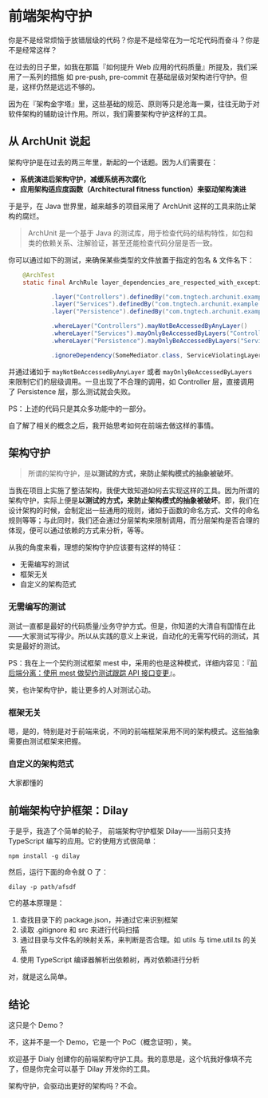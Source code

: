# 前端架构守护

你是不是经常烦恼于放错层级的代码？你是不是经常在为一坨坨代码而奋斗？你是不是经常这样？

在过去的日子里，如我在那篇『如何提升 Web 应用的代码质量』所提及，我们采用了一系列的措施 如 pre-push, pre-commit 在基础层级对架构进行守护。但是，这样仍然是远远不够的。

因为在『架构金字塔』里，这些基础的规范、原则等只是沧海一粟，往往无助于对软件架构的辅助设计作用。所以，我们需要架构守护这样的工具。

## 从 ArchUnit 说起

架构守护是在过去的两三年里，新起的一个话题。因为人们需要在：

 - **系统演进后架构守护，减缓系统再次腐化**
 - **应用架构适应度函数（Architectural fitness function）来驱动架构演进**

于是乎，在 Java 世界里，越来越多的项目采用了 ArchUnit 这样的工具来防止架构的腐烂。

> ArchUnit 是一个基于 Java 的测试库，用于检查代码的结构特性，如包和类的依赖关系、注解验证，甚至还能检查代码分层是否一致。

你可以通过如下的测试，来确保某些类型的文件放置于指定的包名 & 文件名下：

```java
    @ArchTest
    static final ArchRule layer_dependencies_are_respected_with_exception = layeredArchitecture()

            .layer("Controllers").definedBy("com.tngtech.archunit.example.layers.controller..")
            .layer("Services").definedBy("com.tngtech.archunit.example.layers.service..")
            .layer("Persistence").definedBy("com.tngtech.archunit.example.layers.persistence..")

            .whereLayer("Controllers").mayNotBeAccessedByAnyLayer()
            .whereLayer("Services").mayOnlyBeAccessedByLayers("Controllers")
            .whereLayer("Persistence").mayOnlyBeAccessedByLayers("Services")

            .ignoreDependency(SomeMediator.class, ServiceViolatingLayerRules.class);
```

并通过诸如于 ``mayNotBeAccessedByAnyLayer`` 或者 ``mayOnlyBeAccessedByLayers`` 来限制它们的层级调用。一旦出现了不合理的调用，如 Controller 层，直接调用了 Persistence 层，那么测试就会失败。

PS：上述的代码只是其众多功能中的一部分。

自了解了相关的概念之后，我开始思考如何在前端去做这样的事情。

## 架构守护

> 所谓的架构守护，是**以测试的方式，来防止架构模式的抽象被破坏**。

当我在项目上实施了整洁架构，我便大致知道如何去实现这样的工具。因为所谓的架构守护，实际上便是**以测试的方式，来防止架构模式的抽象被破坏**。即，我们在设计架构的时候，会制定出一些通用的规则，诸如于函数的命名方式、文件的命名规则等等；与此同时，我们还会通过分层架构来限制调用，而分层架构是否合理的体现，便可以通过依赖的方式来分析，等等。

从我的角度来看，理想的架构守护应该要有这样的特征：

 * 无需编写的测试
 * 框架无关
 * 自定义的架构范式

### 无需编写的测试

测试一直都是最好的代码质量/业务守护方式。但是，你知道的大清自有国情在此——大家测试写得少。所以从实践的意义上来说，自动化的无需写代码的测试，其实是最好的测试。

PS：我在上一个契约测试框架 mest 中，采用的也是这种模式，详细内容见：『[前后端分离：使用 mest 做契约测试跟踪 API 接口变更](https://www.phodal.com/blog/frontend-contract-test-use-mest-way/)』。

笑，也许架构守护，能让更多的人对测试心动。

### 框架无关

嗯，是的，特别是对于前端来说，不同的前端框架采用不同的架构模式。这些抽象需要由测试框架来把握。

### 自定义的架构范式

大家都懂的

## 前端架构守护框架：Dilay

于是乎，我造了个简单的轮子， 前端架构守护框架 Dilay——当前只支持 TypeScript 编写的应用。它的使用方式很简单：

```
npm install -g dilay
```

然后，运行下面的命令就 O 了：

```
dilay -p path/afsdf
```

它的基本原理是：

1. 查找目录下的 package.json，并通过它来识别框架
2. 读取 .gitignore 和 src 来进行代码扫描
3. 通过目录与文件名的映射关系，来判断是否合理。如 utils 与 time.util.ts 的关系
4. 使用 TypeScript 编译器解析出依赖树，再对依赖进行分析

对，就是这么简单。

## 结论

这只是个 Demo？

不，这并不是一个 Demo，它是一个 PoC（概念证明），笑。

欢迎基于 Dialy 创建你的前端架构守护工具。我的意思是，这个坑我好像填不完了，但是你完全可以基于 Dilay 开发你的工具。

架构守护，会驱动出更好的架构吗？不会。


